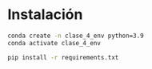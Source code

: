 # Instalación
```bash
conda create -n clase_4_env python=3.9
conda activate clase_4_env

pip install -r requirements.txt
```

